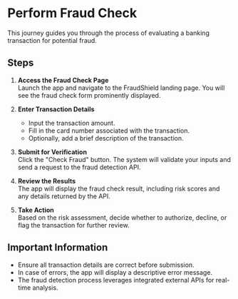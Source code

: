 # Perform Fraud Check

This journey guides you through the process of evaluating a banking transaction for potential fraud.

## Steps

1. **Access the Fraud Check Page**  
   Launch the app and navigate to the FraudShield landing page. You will see the fraud check form prominently displayed.

2. **Enter Transaction Details**  
   - Input the transaction amount.
   - Fill in the card number associated with the transaction.
   - Optionally, add a brief description of the transaction.

3. **Submit for Verification**  
   Click the "Check Fraud" button. The system will validate your inputs and send a request to the fraud detection API.

4. **Review the Results**  
   The app will display the fraud check result, including risk scores and any details returned by the API.

5. **Take Action**  
   Based on the risk assessment, decide whether to authorize, decline, or flag the transaction for further review.

## Important Information

- Ensure all transaction details are correct before submission.
- In case of errors, the app will display a descriptive error message.
- The fraud detection process leverages integrated external APIs for real-time analysis.